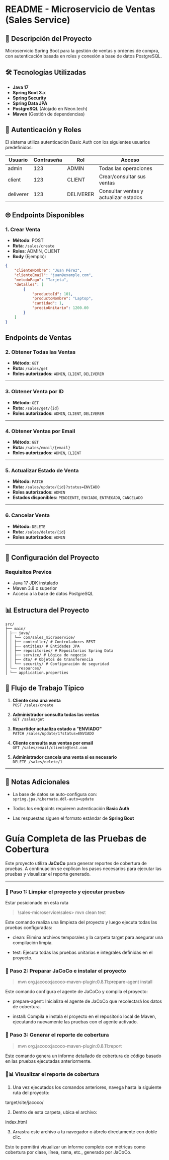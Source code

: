 # README - Microservicio de Ventas (Sales Service)

## 📌 Descripción del Proyecto

Microservicio Spring Boot para la gestión de ventas y órdenes de compra, con autenticación basada en roles y conexión a base de datos PostgreSQL.

## 🛠 Tecnologías Utilizadas

- **Java 17**
- **Spring Boot 3.x**
- **Spring Security**
- **Spring Data JPA**
- **PostgreSQL** (Alojado en Neon.tech)
- **Maven** (Gestión de dependencias)

## 🔐 Autenticación y Roles

El sistema utiliza autenticación Basic Auth con los siguientes usuarios predefinidos:

| Usuario   | Contraseña | Rol        | Acceso                                  |
|-----------|-------|------------|-----------------------------------------|
| admin     | 123   | ADMIN      | Todas las operaciones                   |
| client    | 123 | CLIENT     | Crear/consultar sus ventas              |
| deliverer | 123 | DELIVERER  | Consultar ventas y actualizar estados   |

## 🌐 Endpoints Disponibles

### 1. Crear Venta
- **Método**: POST
- **Ruta**: `/sales/create`
- **Roles**: ADMIN, CLIENT
- **Body** (Ejemplo):
```json
{
    "clienteNombre": "Juan Pérez",
    "clienteEmail": "juan@example.com",
    "metodoPago": "Tarjeta",
    "detalles": [
        {
            "productoId": 101,
            "productoNombre": "Laptop",
            "cantidad": 1,
            "precioUnitario": 1200.00
        }
    ]
}
```
## Endpoints de Ventas

### 2. Obtener Todas las Ventas
- **Método:** `GET`
- **Ruta:** `/sales/get`
- **Roles autorizados:** `ADMIN`, `CLIENT`, `DELIVERER`

---

### 3. Obtener Venta por ID
- **Método:** `GET`
- **Ruta:** `/sales/get/{id}`
- **Roles autorizados:** `ADMIN`, `CLIENT`, `DELIVERER`

---

### 4. Obtener Ventas por Email
- **Método:** `GET`
- **Ruta:** `/sales/email/{email}`
- **Roles autorizados:** `ADMIN`, `CLIENT`

---

### 5. Actualizar Estado de Venta
- **Método:** `PATCH`
- **Ruta:** `/sales/update/{id}?status=ENVIADO`
- **Roles autorizados:** `ADMIN`
- **Estados disponibles:** `PENDIENTE`, `ENVIADO`, `ENTREGADO`, `CANCELADO`

---

### 6. Cancelar Venta
- **Método:** `DELETE`
- **Ruta:** `/sales/delete/{id}`
- **Roles autorizados:** `ADMIN`

---

## 🚀 Configuración del Proyecto

### Requisitos Previos
- Java 17 JDK instalado
- Maven 3.8 o superior
- Acceso a la base de datos PostgreSQL

## 📊 Estructura del Proyecto

```
src/
├── main/
│ ├── java/
│ │ └── com/sales_microservice/
│ │ ├── controller/ # Controladores REST
│ │ ├── entities/ # Entidades JPA
│ │ ├── repositories/ # Repositorios Spring Data
│ │ ├── service/ # Lógica de negocio
│ │ ├── dto/ # Objetos de transferencia
│ │ └── security/ # Configuración de seguridad
│ └── resources/
│ └── application.properties
```
## 🔄 Flujo de Trabajo Típico

1. **Cliente crea una venta**  
   `POST /sales/create`

2. **Administrador consulta todas las ventas**  
   `GET /sales/get`

3. **Repartidor actualiza estado a "ENVIADO"**  
   `PATCH /sales/update/1?status=ENVIADO`

4. **Cliente consulta sus ventas por email**  
   `GET /sales/email/cliente@test.com`

5. **Administrador cancela una venta si es necesario**  
   `DELETE /sales/delete/1`

---

## 📝 Notas Adicionales

- La base de datos se auto-configura con:  
  `spring.jpa.hibernate.ddl-auto=update`

- Todos los endpoints requieren autenticación **Basic Auth**

- Las respuestas siguen el formato estándar de **Spring Boot**

# Guía Completa de las  Pruebas  de Cobertura

Este proyecto utiliza **JaCoCo** para generar reportes de cobertura de pruebas. A continuación
se explican los pasos necesarios para ejecutar las pruebas y visualizar el reporte generado.

---

### 🔹 Paso 1: Limpiar el proyecto y ejecutar pruebas
Estar posicionado en esta ruta
>\sales-microservice\sales>
> mvn clean test

Este comando realiza una limpieza del proyecto y luego ejecuta todas las pruebas configuradas:

- clean: Elimina archivos temporales y la carpeta target para asegurar una compilación limpia.

- test: Ejecuta todas las pruebas unitarias e integrales definidas en el proyecto.

### 🔹  Paso 2: Preparar JaCoCo e instalar el proyecto

> mvn org.jacoco:jacoco-maven-plugin:0.8.11:prepare-agent install

Este comando configura el agente de JaCoCo y compila el proyecto:

- prepare-agent: Inicializa el agente de JaCoCo que recolectará los datos de cobertura.

- install: Compila e instala el proyecto en el repositorio local de Maven,
  ejecutando nuevamente las pruebas con el agente activado.

### 🔹 Paso 3: Generar el reporte de cobertura
> mvn org.jacoco:jacoco-maven-plugin:0.8.11:report

Este comando genera un informe detallado de cobertura de código basado en las pruebas ejecutadas anteriormente.

### 🔹📊 Visualizar el reporte de cobertura

1. Una vez ejecutados los comandos anteriores, navega hasta la
   siguiente ruta del proyecto:

target/site/jacoco/

2. Dentro de esta carpeta, ubica el archivo:

index.html

3. Arrastra este archivo a tu navegador o ábrelo directamente con doble clic.

Esto te permitirá visualizar un informe completo con métricas como cobertura por clase,
línea, rama, etc., generado por JaCoCo.

